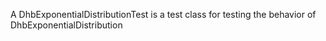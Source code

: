A DhbExponentialDistributionTest is a test class for testing the behavior of DhbExponentialDistribution